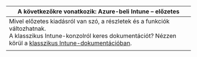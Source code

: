 |A következőkre vonatkozik: Azure-beli Intune – előzetes |
|--|
|Mivel előzetes kiadásról van szó, a részletek és a funkciók változhatnak.<br>A klasszikus Intune-konzolról keres dokumentációt? Nézzen körül a [klasszikus Intune-dokumentációban](https://docs.microsoft.com/intune/).|
| |


<!--HONumber=Feb17_HO1-->


